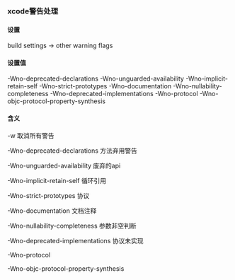 ### xcode警告处理

#### 设置

build settings -> other warning flags

#### 设置值

-Wno-deprecated-declarations -Wno-unguarded-availability -Wno-implicit-retain-self -Wno-strict-prototypes -Wno-documentation -Wno-nullability-completeness -Wno-deprecated-implementations -Wno-protocol -Wno-objc-protocol-property-synthesis

#### 含义

-w 取消所有警告

-Wno-deprecated-declarations
方法弃用警告

-Wno-unguarded-availability 
废弃的api

-Wno-implicit-retain-self 
循环引用

-Wno-strict-prototypes 
协议

-Wno-documentation 
文档注释

-Wno-nullability-completeness
参数非空判断

-Wno-deprecated-implementations
协议未实现

-Wno-protocol

-Wno-objc-protocol-property-synthesis


